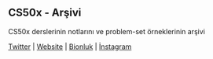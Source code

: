 ## CS50x - Arşivi

CS50x derslerinin notlarını ve problem-set örneklerinin arşivi

[Twitter](https://twitter.com/bounjeedaily) | [Website](https://bounjee.github.io/) | [Bionluk](https://bionluk.com/bounjee) | [İnstagram](https://www.instagram.com/grbuzmustafa)
